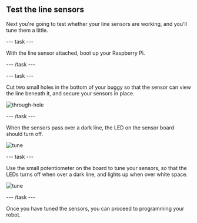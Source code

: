 ## Test the line sensors

Next you're going to test whether your line sensors are working, and you'll tune them a little.

\--- task \---

With the line sensor attached, boot up your Raspberry Pi.

\--- /task \---

\--- task \---

Cut two small holes in the bottom of your buggy so that the sensor can view the line beneath it, and secure your sensors in place.

![through-hole](images/throughhole.jpg)

\--- /task \---

When the sensors pass over a dark line, the LED on the sensor board should turn off.

![tune](images/tune.gif)

\--- task \---

Use the small potentiometer on the board to tune your sensors, so that the LEDs turns off when over a dark line, and lights up when over white space.

![tune](images/tune.jpg)

\--- /task \---

Once you have tuned the sensors, you can proceed to programming your robot.